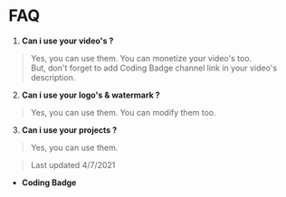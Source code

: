 # FAQ

1. **Can i use your video's ?**
> Yes, you can use them. You can monetize your video's too. <br>
> But, don't forget to add Coding Badge channel link in your video's description.

2. **Can i use your logo's & watermark ?**
> Yes, you can use them. You can modify them too.

3. **Can i use your projects ?**
> Yes, you can use them.

> Last updated 4/7/2021
- **Coding Badge**

